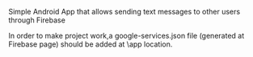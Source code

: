Simple Android App that allows sending text messages to other users through Firebase

In order to make project work,a google-services.json file (generated at Firebase page) should be added at \app location.
